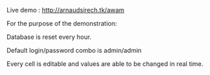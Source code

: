 
Live demo : http://arnaudsirech.tk/awam

For the purpose of the demonstration:

Database is reset every hour.

Default login/password combo is admin/admin

Every cell is editable and values are able to be changed in real time.